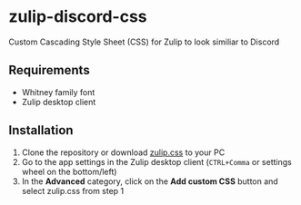 # zulip-discord-css
Custom Cascading Style Sheet (CSS) for Zulip to look similiar to Discord

## Requirements
- Whitney family font
- Zulip desktop client

## Installation
1. Clone the repository or download [zulip.css](zulip.css) to your PC
2. Go to the app settings in the Zulip desktop client (`CTRL+Comma` or settings wheel on the bottom/left)
3. In the **Advanced** category, click on the **Add custom CSS** button and select zulip.css from step 1
